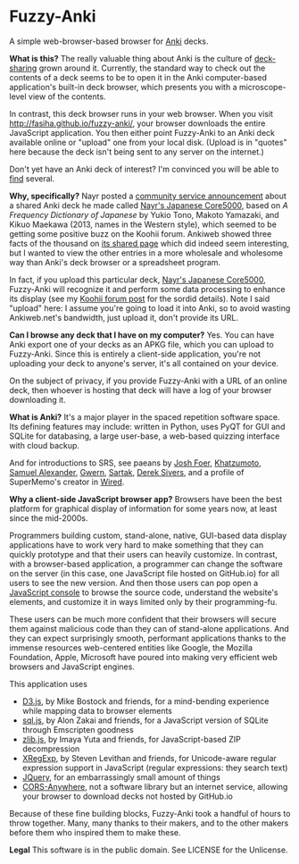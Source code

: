 Fuzzy-Anki
==========
A simple web-browser-based browser for [Anki](http://ankisrs.net/) decks.

**What is this?**
The really valuable thing about Anki is the culture of [deck-sharing](https://ankiweb.net/shared/decks/) grown around it. Currently, the standard way to check out the contents of a deck seems to be to open it in the Anki computer-based application's built-in deck browser, which presents you with a microscope-level view of the contents.

In contrast, this deck browser runs in your web browser. When you visit http://fasiha.github.io/fuzzy-anki/, your browser downloads the entire JavaScript application. You then either point Fuzzy-Anki to an Anki deck available online or "upload" one from your local disk. (Upload is in "quotes" here because the deck isn't being sent to any server on the internet.)

Don't yet have an Anki deck of interest? I'm convinced you will be able to [find](https://ankiweb.net/shared/decks/) several.

**Why, specifically?**
Nayr posted a [community service announcement](http://forum.koohii.com/viewtopic.php?pid=223330) about a shared Anki deck he made called [Nayr's Japanese Core5000](https://ankiweb.net/shared/info/631662071), based on _A Frequency Dictionary of Japanese_ by Yukio Tono, Makoto Yamazaki, and Kikuo Maekawa (2013, names in the Western style), which seemed to be getting some positive buzz on the Koohii forum. Ankiweb showed three facts of the thousand on [its shared page](https://ankiweb.net/shared/info/631662071) which did indeed seem interesting, but I wanted to view the other entries in a more wholesale and wholesome way than Anki's deck browser or a spreadsheet program. 

In fact, if you upload this particular deck, [Nayr's Japanese Core5000](https://ankiweb.net/shared/info/631662071), Fuzzy-Anki will recognize it and perform some data processing to enhance its display (see my [Koohii forum post](http://forum.koohii.com/viewtopic.php?pid=223323#p223323) for the sordid details). Note I said "upload" here: I assume you're going to load it into Anki, so to avoid wasting Ankiweb.net's bandwidth, just upload it, don't provide its URL.

**Can I browse any deck that I have on my computer?**
Yes. You can have Anki export one of your decks as an APKG file, which you can upload to Fuzzy-Anki. Since this is entirely a client-side application, you're not uploading your deck to anyone's server, it's all contained on your device.

On the subject of privacy, if you provide Fuzzy-Anki with a URL of an online deck, then whoever is hosting that deck will have a log of your browser downloading it.

**What is Anki?**
It's a major player in the spaced repetition software space. Its defining features may include: written in Python, uses PyQT for GUI and SQLite for databasing, a large user-base, a web-based quizzing interface with cloud backup.

And for introductions to SRS, see paeans by [Josh Foer](http://www.theguardian.com/education/2012/nov/09/learn-language-in-three-months), [Khatzumoto](http://www.alljapaneseallthetime.com/blog/what-is-an-srs), [Samuel Alexander](http://www.alljapaneseallthetime.com/blog/what-is-an-srs), [Gwern](http://www.gwern.net/Spaced%20repetition), [Sartak](http://sartak.org/2010/01/on-learning.html), [Derek Sivers](http://sivers.org/srs), and a profile of SuperMemo's creator in [Wired](http://archive.wired.com/medtech/health/magazine/16-05/ff_wozniak?currentPage=all).

**Why a client-side JavaScript browser app?**
Browsers have been the best platform for graphical display of information for some years now, at least since the mid-2000s. 

Programmers building custom, stand-alone, native, GUI-based data display applications have to work very hard to make something that they can quickly prototype and that their users can heavily customize. In contrast, with a browser-based application, a programmer can change the software on the server (in this case, one JavaScript file hosted on GitHub.io) for all users to see the new version. And then those users can pop open a [JavaScript console](http://jsforcats.com/) to browse the source code, understand the website's elements, and customize it in ways limited only by their programming-fu.

These users can be much more confident that their browsers will secure them against malicious code than they can of stand-alone applications. And they can expect surprisingly smooth, performant applications thanks to the immense resources web-centered entities like Google, the Mozilla Foundation, Apple, Microsoft have poured into making very efficient web browsers and JavaScript engines.

This application uses
- [D3.js](http://d3js.org), by Mike Bostock and friends, for a mind-bending experience while mapping data to browser elements
- [sql.js](https://github.com/kripken/sql.js), by Alon Zakai and friends, for a JavaScript version of SQLite through Emscripten goodness
- [zlib.js](https://github.com/imaya/zlib.js), by Imaya Yuta and friends, for JavaScript-based ZIP decompression
- [XRegExp](http://xregexp.com/), by Steven Levithan and friends, for Unicode-aware regular expression support in JavaScript (regular expressions: they search text)
- [JQuery](http://jquery.com/), for an embarrassingly small amount of things
- [CORS-Anywhere](http://cors-anywhere.herokuapp.com), not a software library but an internet service, allowing your browser to download decks not hosted by GitHub.io

Because of these fine building blocks, Fuzzy-Anki took a handful of hours to throw together. Many, many thanks to their makers, and to the other makers before them who inspired them to make these.

**Legal** This software is in the public domain. See LICENSE for the Unlicense.